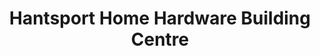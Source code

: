 ---
title: "Hantsport Home Hardware Building Centre"
url: /hantsport/hantsport-home-hardware-building-centre/
shop: hardware
---